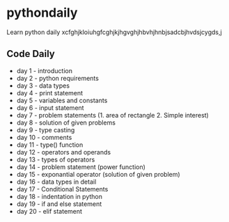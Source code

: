 # pythondaily
Learn python daily
xcfghjkloiuhgfcghjkjhgvghjhbvhjhnbjsadcbjhvdsjcygds,j
## Code Daily
* day 1 - introduction 
* day 2 - python requirements
* day 3 - data types
* day 4 - print statement
* day 5 - variables and constants
* day 6 - input statement
* day 7 - problem statements (1. area of rectangle 2. Simple interest)
* day 8 - solution of given problems
* day 9 - type casting
* day 10 - comments
* day 11 - type() function
* day 12 - operators and operands
* day 13 - types of operators
* day 14 - problem statement (power function)
* day 15 - exponantial operator (solution of given problem)
* day 16 - data types in detail
* day 17 - Conditional Statements
* day 18 - indentation in python
* day 19 - if and else statement
* day 20 - elif statement 
